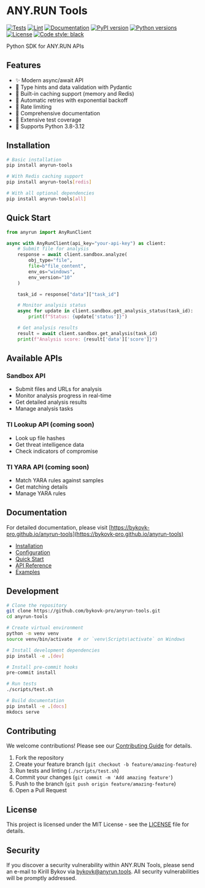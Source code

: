 # ANY.RUN Tools

[![Tests](https://github.com/bykovk-pro/anyrun-tools/actions/workflows/test.yml/badge.svg)](https://github.com/bykovk-pro/anyrun-tools/actions/workflows/test.yml)
[![Lint](https://github.com/bykovk-pro/anyrun-tools/actions/workflows/lint.yml/badge.svg)](https://github.com/bykovk-pro/anyrun-tools/actions/workflows/lint.yml)
[![Documentation](https://github.com/bykovk-pro/anyrun-tools/actions/workflows/docs.yml/badge.svg)](https://github.com/bykovk-pro/anyrun-tools/actions/workflows/docs.yml)
[![PyPI version](https://badge.fury.io/py/anyrun-tools.svg)](https://badge.fury.io/py/anyrun-tools)
[![Python versions](https://img.shields.io/pypi/pyversions/anyrun-tools.svg)](https://pypi.org/project/anyrun-tools/)
[![License](https://img.shields.io/github/license/bykovk-pro/anyrun-tools.svg)](https://github.com/bykovk-pro/anyrun-tools/blob/main/LICENSE)
[![Code style: black](https://img.shields.io/badge/code%20style-black-000000.svg)](https://github.com/psf/black)

Python SDK for ANY.RUN APIs

## Features

- ✨ Modern async/await API
- 🚀 Type hints and data validation with Pydantic
- 💾 Built-in caching support (memory and Redis)
- 🔄 Automatic retries with exponential backoff
- 🚦 Rate limiting
- 📝 Comprehensive documentation
- 🧪 Extensive test coverage
- 🐍 Supports Python 3.8-3.12

## Installation

```bash
# Basic installation
pip install anyrun-tools

# With Redis caching support
pip install anyrun-tools[redis]

# With all optional dependencies
pip install anyrun-tools[all]
```

## Quick Start

```python
from anyrun import AnyRunClient

async with AnyRunClient(api_key="your-api-key") as client:
    # Submit file for analysis
    response = await client.sandbox.analyze(
        obj_type="file",
        file=b"file_content",
        env_os="windows",
        env_version="10"
    )

    task_id = response["data"]["task_id"]

    # Monitor analysis status
    async for update in client.sandbox.get_analysis_status(task_id):
        print(f"Status: {update['status']}")

    # Get analysis results
    result = await client.sandbox.get_analysis(task_id)
    print(f"Analysis score: {result['data']['score']}")
```

## Available APIs

### Sandbox API
- Submit files and URLs for analysis
- Monitor analysis progress in real-time
- Get detailed analysis results
- Manage analysis tasks

### TI Lookup API (coming soon)
- Look up file hashes
- Get threat intelligence data
- Check indicators of compromise

### TI YARA API (coming soon)
- Match YARA rules against samples
- Get matching details
- Manage YARA rules

## Documentation

For detailed documentation, please visit [https://bykovk-pro.github.io/anyrun-tools](https://bykovk-pro.github.io/anyrun-tools)

- [Installation](https://bykovk-pro.github.io/anyrun-tools/getting-started/installation/)
- [Configuration](https://bykovk-pro.github.io/anyrun-tools/getting-started/configuration/)
- [Quick Start](https://bykovk-pro.github.io/anyrun-tools/getting-started/quickstart/)
- [API Reference](https://bykovk-pro.github.io/anyrun-tools/api-reference/client/)
- [Examples](https://bykovk-pro.github.io/anyrun-tools/examples/sandbox/file-analysis/)

## Development

```bash
# Clone the repository
git clone https://github.com/bykovk-pro/anyrun-tools.git
cd anyrun-tools

# Create virtual environment
python -m venv venv
source venv/bin/activate  # or `venv\Scripts\activate` on Windows

# Install development dependencies
pip install -e .[dev]

# Install pre-commit hooks
pre-commit install

# Run tests
./scripts/test.sh

# Build documentation
pip install -e .[docs]
mkdocs serve
```

## Contributing

We welcome contributions! Please see our [Contributing Guide](CONTRIBUTING.md) for details.

1. Fork the repository
2. Create your feature branch (`git checkout -b feature/amazing-feature`)
3. Run tests and linting (`./scripts/test.sh`)
4. Commit your changes (`git commit -m 'Add amazing feature'`)
5. Push to the branch (`git push origin feature/amazing-feature`)
6. Open a Pull Request

## License

This project is licensed under the MIT License - see the [LICENSE](LICENSE) file for details.

## Security

If you discover a security vulnerability within ANY.RUN Tools, please send an e-mail to Kirill Bykov via [bykovk@anyrun.tools](mailto:bykovk@anyrun.tools). All security vulnerabilities will be promptly addressed.
